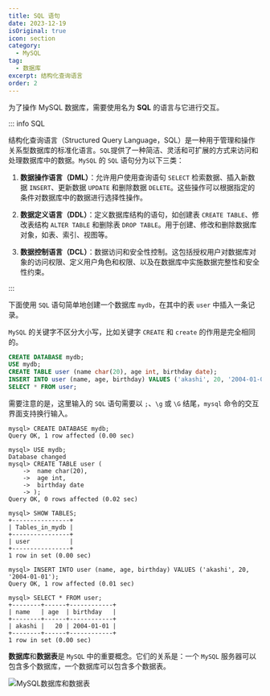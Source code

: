 ```yaml
---
title: SQL 语句
date: 2023-12-19
isOriginal: true
icon: section
category:
  - MySQL
tag:
  - 数据库
excerpt: 结构化查询语言
order: 2
---
```


为了操作 MySQL 数据库，需要使用名为 **SQL** 的语言与它进行交互。

::: info SQL

结构化查询语言（Structured Query Language，SQL）是一种用于管理和操作关系型数据库的标准化语言。`SQL`提供了一种简洁、灵活和可扩展的方式来访问和处理数据库中的数据。`MySQL` 的 `SQL` 语句分为以下三类：

1. **数据操作语言（DML）**：允许用户使用查询语句 `SELECT` 检索数据、插入新数据 `INSERT`、更新数据 `UPDATE` 和删除数据 `DELETE`。这些操作可以根据指定的条件对数据库中的数据进行选择性操作。

2. **数据定义语言（DDL）**：定义数据库结构的语句，如创建表 `CREATE TABLE`、修改表结构 `ALTER TABLE` 和删除表 `DROP TABLE`。用于创建、修改和删除数据库对象，如表、索引、视图等。

3. **数据控制语言（DCL）**：数据访问和安全性控制。这包括授权用户对数据库对象的访问权限、定义用户角色和权限、以及在数据库中实施数据完整性和安全性约束。

:::

下面使用 `SQL` 语句简单地创建一个数据库 `mydb`，在其中的表 `user` 中插入一条记录。

`MySQL` 的关键字不区分大小写，比如关键字 `CREATE` 和 `create` 的作用是完全相同的。

~~~sql
CREATE DATABASE mydb;
USE mydb;
CREATE TABLE user (name char(20), age int, birthday date);
INSERT INTO user (name, age, birthday) VALUES ('akashi', 20, '2004-01-01');
SELECT * FROM user;
~~~

需要注意的是，这里输入的 `SQL` 语句需要以 `;`、`\g` 或 `\G` 结尾，`mysql` 命令的交互界面支持换行输入。

~~~text:no-line-numbers
mysql> CREATE DATABASE mydb;
Query OK, 1 row affected (0.00 sec)
~~~

~~~text:no-line-numbers
mysql> USE mydb;
Database changed
mysql> CREATE TABLE user (
    ->  name char(20),
    ->  age int,
    ->  birthday date
    -> );
Query OK, 0 rows affected (0.02 sec)
~~~

~~~text:no-line-numbers
mysql> SHOW TABLES;
+----------------+
| Tables_in_mydb |
+----------------+
| user           |
+----------------+
1 row in set (0.00 sec)
~~~

~~~text:no-line-numbers
mysql> INSERT INTO user (name, age, birthday) VALUES ('akashi', 20, '2004-01-01');
Query OK, 1 row affected (0.01 sec)
~~~

~~~text:no-line-numbers
mysql> SELECT * FROM user;
+--------+------+------------+
| name   | age  | birthday   |
+--------+------+------------+
| akashi |   20 | 2004-01-01 |
+--------+------+------------+
1 row in set (0.00 sec)
~~~

**数据库**和**数据表**是 `MySQL` 中的重要概念。它们的关系是：一个 `MySQL` 服务器可以包含多个数据库，一个数据库可以包含多个数据表。

![MySQL数据库和数据表](/inset/MySQL数据库和数据表.svg)
